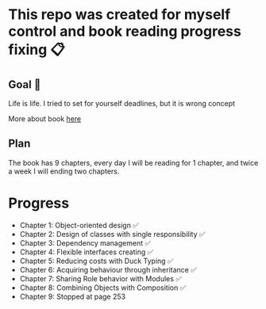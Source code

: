 # This repo was created for myself control and book reading progress fixing 📋

## Goal 🎯

Life is life. I tried to set for yourself deadlines, but it is wrong concept

More about book [here](https://www.poodr.com/)

## Plan

The book has 9 chapters, every day I will be reading for 1 chapter, and twice a week
I will ending two chapters.

# Progress

- Chapter 1: Object-oriented design ✅
- Chapter 2: Design of classes with single responsibility ✅
- Chapter 3: Dependency management ✅
- Chapter 4: Flexible interfaces creating ✅
- Chapter 5: Reducing costs with Duck Typing ✅
- Chapter 6: Acquiring behaviour through inheritance ✅
- Chapter 7: Sharing Role behavior with Modules ✅
- Chapter 8: Combining Objects with Composition ✅
- Chapter 9: Stopped at page 253
